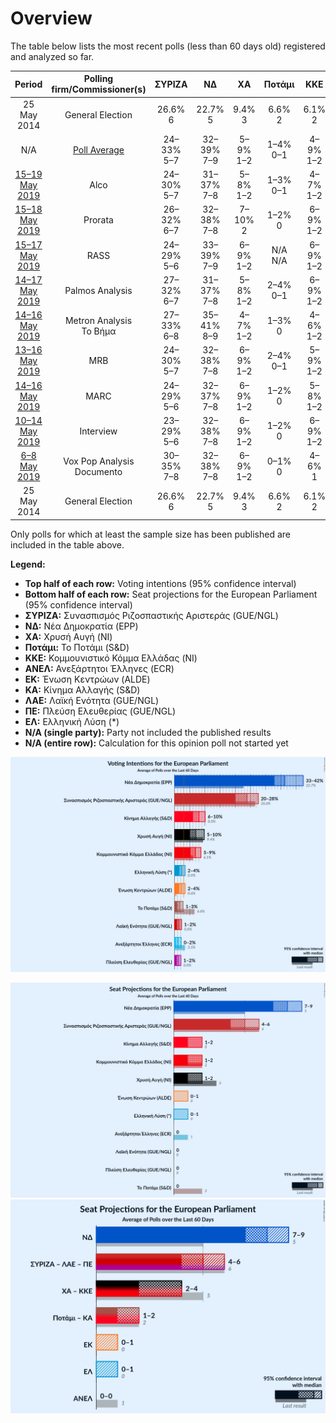 # Overview

The table below lists the most recent polls (less than 60 days old) registered and analyzed so far.

| Period     | Polling firm/Commissioner(s) | ΣΥΡΙΖΑ | ΝΔ | ΧΑ | Ποτάμι | ΚΚΕ | ΑΝΕΛ | ΕΚ | ΚΑ | ΛΑΕ | ΠΕ | ΕΛ |
|:----------:|:----------------------------:|:--:|:--:|:--:|:--:|:--:|:--:|:--:|:--:|:--:|:--:|:--:|
| 25 May 2014 | General Election | 26.6% <br> 6 | 22.7% <br> 5 | 9.4% <br> 3 | 6.6% <br> 2 | 6.1% <br> 2 | 3.5% <br> 1 | 0.6% <br> 0 | 0.0% <br> 0 | 0.0% <br> 0 | 0.0% <br> 0 | 0.0% <br> 0 |
| N/A | [Poll Average](average.html) | 24–33% <br> 5–7 | 32–39% <br> 7–9 | 5–9% <br> 1–2 | 1–4% <br> 0–1 | 4–9% <br> 1–2 | 0–2% <br> 0 | 1–4% <br> 0–1 | 5–11% <br> 1–2 | 1–3% <br> 0 | 0–2% <br> 0 | 2–5% <br> 0–1 |
| [15–19 May 2019](2019-05-19-Alco.html) | Alco | 24–30% <br> 5–7 | 31–37% <br> 7–8 | 5–8% <br> 1–2 | 1–3% <br> 0–1 | 4–7% <br> 1–2 | 1–3% <br> 0 | 2–4% <br> 0–1 | 5–8% <br> 1–2 | 1–3% <br> 0–1 | 1–2% <br> 0 | 2–4% <br> 0–1 |
| [15–18 May 2019](2019-05-18-Prorata.html) | Prorata | 26–32% <br> 6–7 | 32–38% <br> 7–8 | 7–10% <br> 2 | 1–2% <br> 0 | 6–9% <br> 1–2 | 0–1% <br> 0 | 1–3% <br> 0 | 6–10% <br> 1–2 | 1–2% <br> 0 | 0–1% <br> 0 | 2–4% <br> 0–1 |
| [15–17 May 2019](2019-05-17-RASS.html) | RASS | 24–29% <br> 5–6 | 33–39% <br> 7–9 | 6–9% <br> 1–2 | N/A <br> N/A | 6–9% <br> 1–2 | 1–3% <br> 0 | 2–4% <br> 0–1 | 8–12% <br> 2–3 | N/A <br> N/A | N/A <br> N/A | 2–4% <br> 0–1 |
| [14–17 May 2019](2019-05-17-PalmosAnalysis.html) | Palmos Analysis | 27–32% <br> 6–7 | 31–37% <br> 7–8 | 5–8% <br> 1–2 | 2–4% <br> 0–1 | 6–9% <br> 1–2 | 0–1% <br> 0 | 1–3% <br> 0 | 5–8% <br> 1–2 | 1–2% <br> 0 | 0–1% <br> 0 | 3–5% <br> 0–1 |
| [14–16 May 2019](2019-05-16-MetronAnalysis.html) | Metron Analysis <br> Το Βήμα | 27–33% <br> 6–8 | 35–41% <br> 8–9 | 4–7% <br> 1–2 | 1–3% <br> 0 | 4–6% <br> 1–2 | 0–2% <br> 0 | 1–3% <br> 0 | 6–10% <br> 2 | 1–2% <br> 0 | 1–3% <br> 0 | 1–3% <br> 0 |
| [13–16 May 2019](2019-05-16-MRB.html) | MRB | 24–30% <br> 5–7 | 32–38% <br> 7–8 | 6–9% <br> 1–2 | 2–4% <br> 0–1 | 5–9% <br> 1–2 | 1–2% <br> 0 | 2–4% <br> 0–1 | 6–9% <br> 1–2 | N/A <br> N/A | N/A <br> N/A | 1–3% <br> 0 |
| [14–16 May 2019](2019-05-16-MARC.html) | MARC | 24–29% <br> 5–6 | 32–37% <br> 7–8 | 6–9% <br> 1–2 | 1–2% <br> 0 | 5–8% <br> 1–2 | 1–2% <br> 0 | 2–3% <br> 0–1 | 6–9% <br> 1–2 | 1–3% <br> 0 | N/A <br> N/A | 2–4% <br> 0–1 |
| [10–14 May 2019](2019-05-14-Interview.html) | Interview | 23–29% <br> 5–6 | 32–38% <br> 7–8 | 6–9% <br> 1–2 | 1–2% <br> 0 | 6–9% <br> 1–2 | 1–2% <br> 0 | 1–3% <br> 0–1 | 6–10% <br> 1–2 | 1–2% <br> 0 | 1–2% <br> 0 | 2–4% <br> 0–1 |
| [6–8 May 2019](2019-05-08-VoxPopAnalysis.html) | Vox Pop Analysis <br> Documento | 30–35% <br> 7–8 | 32–38% <br> 7–8 | 6–9% <br> 1–2 | 0–1% <br> 0 | 4–6% <br> 1 | 0–1% <br> 0 | 1–2% <br> 0 | 5–7% <br> 1–2 | 1–2% <br> 0 | 1–2% <br> 0 | 1–3% <br> 0 |
| 25 May 2014 | General Election | 26.6% <br> 6 | 22.7% <br> 5 | 9.4% <br> 3 | 6.6% <br> 2 | 6.1% <br> 2 | 3.5% <br> 1 | 0.6% <br> 0 | 0.0% <br> 0 | 0.0% <br> 0 | 0.0% <br> 0 | 0.0% <br> 0 |

Only polls for which at least the sample size has been published are included in the table above.

**Legend:**
+ **Top half of each row:** Voting intentions (95% confidence interval)
+ **Bottom half of each row:** Seat projections for the European Parliament (95% confidence interval)
+ **ΣΥΡΙΖΑ:** Συνασπισμός Ριζοσπαστικής Αριστεράς (GUE/NGL)
+ **ΝΔ:** Νέα Δημοκρατία (EPP)
+ **ΧΑ:** Χρυσή Αυγή (NI)
+ **Ποτάμι:** Το Ποτάμι (S&D)
+ **ΚΚΕ:** Κομμουνιστικό Κόμμα Ελλάδας (NI)
+ **ΑΝΕΛ:** Ανεξάρτητοι Έλληνες (ECR)
+ **ΕΚ:** Ένωση Κεντρώων (ALDE)
+ **ΚΑ:** Κίνημα Αλλαγής (S&D)
+ **ΛΑΕ:** Λαϊκή Ενότητα (GUE/NGL)
+ **ΠΕ:** Πλεύση Ελευθερίας (GUE/NGL)
+ **ΕΛ:** Ελληνική Λύση (*)
+ **N/A (single party):** Party not included the published results
+ **N/A (entire row):** Calculation for this opinion poll not started yet


![Graph with voting intentions not yet produced](average.png "Voting Intentions")

![Graph with seats not yet produced](average-seats.png "Seats")
![Graph with coalitions seats not yet produced](average-coalitions-seats.png "Coalitions Seats")
